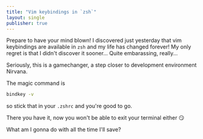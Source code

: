 ```yaml
---
title: "Vim keybindings in `zsh`" 
layout: single
publisher: true
---
```



Prepare to have your mind blown! I discovered just yesterday that vim keybindings are available in `zsh` and my life has changed forever! My only regret is that I didn't discover it sooner... Quite embarassing, really...

Seriously, this is a gamechanger, a step closer to development environment Nirvana.

The magic command is
```sh
bindkey -v
```

so stick that in your `.zshrc` and you're good to go.

There you have it, now you won't be able to exit your terminal either :smirk:

What am I gonna do with all the time I'll save?

